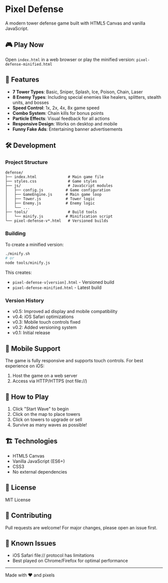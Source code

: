 # Pixel Defense

A modern tower defense game built with HTML5 Canvas and vanilla JavaScript.

## 🎮 Play Now

Open `index.html` in a web browser or play the minified version: `pixel-defense-minified.html`

## 🚀 Features

- **7 Tower Types**: Basic, Sniper, Splash, Ice, Poison, Chain, Laser
- **8 Enemy Types**: Including special enemies like healers, splitters, stealth units, and bosses
- **Speed Control**: 1x, 2x, 4x, 8x game speed
- **Combo System**: Chain kills for bonus points
- **Particle Effects**: Visual feedback for all actions
- **Responsive Design**: Works on desktop and mobile
- **Funny Fake Ads**: Entertaining banner advertisements

## 🛠️ Development

### Project Structure
```
defense/
├── index.html              # Main game file
├── styles.css              # Game styles
├── js/                     # JavaScript modules
│   ├── config.js          # Game configuration
│   ├── GameEngine.js      # Main game loop
│   ├── Tower.js           # Tower logic
│   ├── Enemy.js           # Enemy logic
│   └── ...
├── tools/                  # Build tools
│   └── minify.js          # Minification script
└── pixel-defense-v*.html   # Versioned builds
```

### Building

To create a minified version:

```bash
./minify.sh
# or
node tools/minify.js
```

This creates:
- `pixel-defense-v[version].html` - Versioned build
- `pixel-defense-minified.html` - Latest build

### Version History

- v0.5: Improved ad display and mobile compatibility
- v0.4: iOS Safari optimizations
- v0.3: Mobile touch controls fixed
- v0.2: Added versioning system
- v0.1: Initial release

## 📱 Mobile Support

The game is fully responsive and supports touch controls. For best experience on iOS:
1. Host the game on a web server
2. Access via HTTP/HTTPS (not file://)

## 🎯 How to Play

1. Click "Start Wave" to begin
2. Click on the map to place towers
3. Click on towers to upgrade or sell
4. Survive as many waves as possible!

## 🏗️ Technologies

- HTML5 Canvas
- Vanilla JavaScript (ES6+)
- CSS3
- No external dependencies

## 📄 License

MIT License

## 🤝 Contributing

Pull requests are welcome! For major changes, please open an issue first.

## 🐛 Known Issues

- iOS Safari file:// protocol has limitations
- Best played on Chrome/Firefox for optimal performance

---

Made with ❤️ and pixels